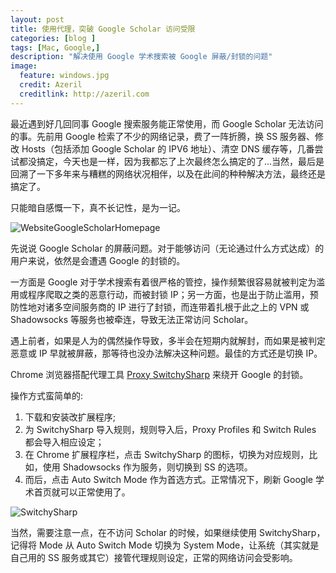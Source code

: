 ```yaml
---
layout: post
title: 使用代理，突破 Google Scholar 访问受限
categories: [blog ]
tags: [Mac, Google,]
description: "解决使用 Google 学术搜索被 Google 屏蔽/封锁的问题"
image:
  feature: windows.jpg
  credit: Azeril
  creditlink: http://azeril.com
---
```


最近遇到好几回同事 Google 搜索服务能正常使用，而 Google Scholar 无法访问的事。先前用 Google 检索了不少的网络记录，费了一阵折腾，换 SS 服务器、修改 Hosts（包括添加 Google Scholar 的 IPV6 地址）、清空 DNS 缓存等，几番尝试都没搞定，今天也是一样，因为我都忘了上次最终怎么搞定的了...当然，最后是回溯了一下多年来与糟糕的网络状况相伴，以及在此间的种种解决方法，最终还是搞定了。

只能暗自感慨一下，真不长记性，是为一记。

![WebsiteGoogleScholarHomepage](http://dreamofbook.qiniudn.com/WebsiteGoogleScholarHomepage.png)

先说说 Google Scholar 的屏蔽问题。对于能够访问（无论通过什么方式达成）的用户来说，依然是会遭遇 Google 的封锁的。

一方面是 Google 对于学术搜索有着很严格的管控，操作频繁很容易就被判定为滥用或程序爬取之类的恶意行动，而被封锁 IP；另一方面，也是出于防止滥用，预防性地对诸多空间服务商的 IP 进行了封锁，而连带着扎根于此之上的 VPN 或 Shadowsocks 等服务也被牵连，导致无法正常访问 Scholar。

遇上前者，如果是人为的偶然操作导致，多半会在短期内就解封，而如果是被判定恶意或 IP 早就被屏蔽，那等待也没办法解决这种问题。最佳的方式还是切换 IP。

Chrome 浏览器搭配代理工具 [Proxy SwitchySharp](https://chrome.google.com/webstore/detail/proxy-switchysharp/dpplabbmogkhghncfbfdeeokoefdjegm?hl=en) 来绕开 Google 的封锁。

操作方式蛮简单的:

1. 下载和安装改扩展程序;
2. 为 SwitchySharp 导入规则，规则导入后，Proxy Profiles 和 Switch Rules 都会导入相应设定；
3. 在 Chrome 扩展程序栏，点击 SwitchySharp 的图标，切换为对应规则，比如，使用 Shadowsocks 作为服务，则切换到 SS 的选项。
4. 而后，点击 Auto Switch Mode 作为首选方式。正常情况下，刷新 Google 学术首页就可以正常使用了。

![SwitchySharp](http://dreamofbook.qiniudn.com/ChromeExtensionProxySwitchySharpSetting.png)

当然，需要注意一点，在不访问 Scholar 的时候，如果继续使用 SwitchySharp，记得将 Mode 从 Auto Switch Mode 切换为 System Mode，让系统（其实就是自己用的 SS 服务或其它）接管代理规则设定，正常的网络访问会受影响。